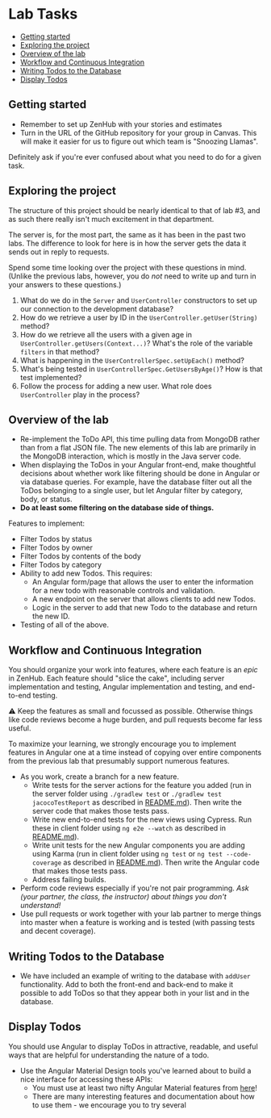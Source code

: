 # Lab Tasks <!-- omit in toc -->

- [Getting started](#getting-started)
- [Exploring the project](#exploring-the-project)
- [Overview of the lab](#overview-of-the-lab)
- [Workflow and Continuous Integration](#workflow-and-continuous-integration)
- [Writing Todos to the Database](#writing-todos-to-the-database)
- [Display Todos](#display-todos)

## Getting started

- Remember to set up ZenHub with your stories and estimates
- Turn in the URL of the GitHub repository for your group in Canvas. This will make it easier for us to figure out which team is "Snoozing Llamas".

Definitely ask if you're ever confused about what you need to do for a given task.

## Exploring the project

The structure of this project should be nearly identical to that of lab #3, and as such there really isn't much excitement in that department.

The server is, for the most part, the same as it has been in the past two labs. The difference to look for here is in how the server gets the data it sends out in reply to requests.

Spend some time looking over the project with these questions in mind. (Unlike the previous labs, however, you do _not_ need to write up and turn in your answers to these questions.)

1. What do we do in the `Server` and `UserController` constructors
   to set up our connection to the development database?
1. How do we retrieve a user by ID in the `UserController.getUser(String)` method?
1. How do we retrieve all the users with a given age
   in `UserController.getUsers(Context...)`? What's the role of
   the variable `filters` in that method?
1. What is happening in the `UserControllerSpec.setUpEach()` method?
1. What's being tested in `UserControllerSpec.GetUsersByAge()`?
   How is that test implemented?
1. Follow the process for adding a new user. What role does `UserController` play in the process?

## Overview of the lab

- Re-implement the ToDo API, this time pulling data from MongoDB rather than from a flat JSON file. The new elements of this lab are primarily in the MongoDB interaction, which is mostly in the Java server code.
- When displaying the ToDos in your Angular front-end, make thoughtful decisions about whether work like filtering
  should be done in Angular or via database queries. For example, have the database filter out all the ToDos belonging to a single user,
  but let Angular filter by category, body, or status.
- **Do at least some filtering on the database side of things.**

Features to implement:

- Filter Todos by status
- Filter Todos by owner
- Filter Todos by contents of the body
- Filter Todos by category
- Ability to add new Todos. This requires:
  - An Angular form/page that allows the user to enter the information for a new todo with reasonable controls and validation.
  - A new endpoint on the server that allows clients to add new Todos.
  - Logic in the server to add that new Todo to the database and return the new ID.
- Testing of all of the above.

## Workflow and Continuous Integration

You should organize your work into features, where each feature is an _epic_ in ZenHub. Each feature should "slice the cake", including server implementation and testing, Angular implementation and testing, and end-to-end testing.

:warning: Keep the features as small and focussed as
possible. Otherwise things like code reviews become a huge burden,
and pull requests become far less useful.

To maximize your learning, we strongly encourage you to implement features in Angular one at a time instead of copying over
entire components from the previous lab that presumably support numerous features.

- As you work, create a branch for a new feature.
  - Write tests for the server actions for the feature you added (run in the server folder using `./gradlew test` or `./gradlew test jacocoTestReport` as described in [README.md](./README.md#testing-the-server)). Then write the server code that makes those tests pass.
  - Write new end-to-end tests for the new views using Cypress. Run
    these in client folder using `ng e2e --watch` as described in [README.md](./README.md#end-to-end-testing)).
  - Write unit tests for the new Angular components you are adding using Karma (run in client folder using `ng test` or `ng test --code-coverage` as described in [README.md](./README.md#testing-the-client)). Then write the Angular code that makes those tests pass.
  - Address failing builds.
- Perform code reviews especially if you're not pair programming.
  _Ask (your partner, the class, the instructor) about things you don't understand!_
- Use pull requests or work together with your lab partner to
  merge things into master when a feature is working
  and is tested (with passing tests and decent coverage).

## Writing Todos to the Database

- We have included an example of writing to the database with `addUser` functionality. Add to both the front-end and back-end to make it possible to add ToDos so that they appear both in your list and in the database.

## Display Todos

You should use Angular to display ToDos in attractive, readable, and useful ways that are helpful for understanding the nature of a todo.

- Use the Angular Material Design tools you've learned about to build a nice interface for
  accessing these APIs:
  - You must use at least two nifty Angular Material features from [here](https://material.angular.io/components/categories)!
  - There are many interesting features and documentation about how to use them - we encourage you to try several
